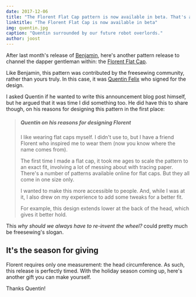 ```yaml
---
date: 2017-12-06
title: "The Florent Flat Cap pattern is now available in beta. That's another gift sorted."
linktitle: "The Florent Flat Cap is now available in beta"
img: quentin.jpg
caption: "Quentin surrounded by our future robot overlords."
author: joost
---
```


After last month's release of [Benjamin](/patterns/benjamin), here's another pattern release to channel the dapper gentleman within: the [Florent Flat Cap](/patterns/florent).

Like Benjamin, this pattern was contributed by the freesewing community, rather than yours truly. In this case, it was [Quentin Felix](/users/ptzcb) who signed for the design.

I asked Quentin if he wanted to write this announcement blog post himself, but he argued that it was time I did something too. He did have this to share though, on his reasons for designing this pattern in the first place:

> ##### Quentin on his reasons for designing Florent
> 
> I like wearing flat caps myself. I didn't use to, but I have a friend Florent who inspired me to wear them (now you know where the name comes from).
> 
> The first time I made a flat cap, it took me ages to scale the pattern to an exact fit, involving a lot of messing about with tracing paper. There's a number of patterns available online for flat caps. But they all come in one size only. 
> 
> I wanted to make this more accessible to people. And, while I was at it, I also drew on my experience to add some tweaks for a better fit. 
> 
> For example, this design extends lower at the back of the head, which gives it better hold.

This *why should we always have to re-invent the wheel?* could pretty much be freesewing's slogan.

## It's the season for giving

Florent requires only one measurement: the head circumference. As such, this release is perfectly timed. With the holiday season coming up, here's another gift you can make yourself.

Thanks Quentin!
